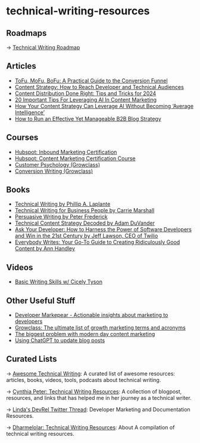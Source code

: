 # technical-writing-resources

## Roadmaps
→ [Technical Writing Roadmap](https://roadmap.sh/technical-writer)

## Articles 
- [ToFu, MoFu, BoFu: A Practical Guide to the Conversion Funnel](https://www.semrush.com/blog/tofu-mofu-bofu-a-practical-guide-to-the-conversion-funnel/)
- [Content Strategy: How to Reach Developer and Technical Audiences](https://contentlab.com/guide-to-content-strategy-for-developers-and-technical-audiences/)
- [Content Distribution Done Right: Tips and Tricks for 2024](https://blog.hootsuite.com/content-distribution/)
- [20 Important Tips For Leveraging AI In Content Marketing](https://www.forbes.com/sites/forbesagencycouncil/2023/12/08/20-important-tips-for-leveraging-ai-in-content-marketing/?sh=4988d1de2150)
- [How Your Content Strategy Can Leverage AI Without Becoming ‘Average Intelligence’](https://www.forbes.com/sites/johnhall/2024/03/10/how-your-content-strategy-can-leverage-ai-without-becoming-average-intelligence/?sh=3048c785609c)
- [How to Run an Effective Yet Manageable B2B Blog Strategy](https://www.growandconvert.com/content-marketing/b2b-blog-strategy/?utm_source=tldrmarketing)

## Courses 
- [Hubspot: Inbound Marketing Certification](https://academy.hubspot.com/courses/inbound-marketing)
- [Hubspot: Content Marketing Certification Course](https://academy.hubspot.com/courses/content-marketing)
- [Customer Psychology (Growclass)](https://www.growclass.co/courses/customer-psychology)
- [Conversion Writing (Growclass)](https://www.growclass.co/courses/conversion-copywriting)

## Books 
- [Technical Writing by Phillip A. Laplante](https://www.oreilly.com/library/view/technical-writing/9781466503090/)
- [Technical Writing for Business People by Carrie Marshall](https://www.oreilly.com/library/view/technical-writing-for/9781780174464/)
- [Persuasive Writing by Peter Frederick](https://learning.oreilly.com/library/view/persuasive-writing/9780273746133/html/chapter-001.html)
- [Technical Content Strategy Decoded by Adam DuVander](https://everydeveloper.com/books/technical-content-strategy-decoded/)
- [Ask Your Developer: How to Harness the Power of Software Developers and Win in the 21st Century by Jeff Lawson, CEO of Twilio](https://www.askyourdeveloper.com/?utm_source=longform.asmartbear.com&utm_campaign=longform.asmartbear.com&utm_medium=post)
- [Everybody Writes: Your Go-To Guide to Creating Ridiculously Good Content by Ann Handley](https://www.amazon.com/Everybody-Writes-Go-Creating-Ridiculously/dp/1118905555)

## Videos 
- [Basic Writing Skills w/ Cicely Tyson](https://youtu.be/UnX47Odz3z4?si=G-sgXPBMEM5Q30xF)

## Other Useful Stuff
- [Developer Markepear - Actionable insights about marketing to developers](https://www.developermarkepear.com/)
- [Growclass: The ultimate list of growth marketing terms and acronyms](https://www.growclass.co/post/the-ultimate-list-of-growth-marketing-key-terms-and-acronyms?utm_campaign=Gather+waitlist+%231+-+thanks+for+joining+the+waitlist+&utm_medium=email&utm_source=autopilot)
- [The biggest problem with modern day content marketing](https://www.linkedin.com/feed/update/urn:li:activity:7135677880818102272/)
- [Using ChatGPT to update blog posts](https://www.linkedin.com/posts/stevenlmacdonald_using-chatgpt-i-updated-21-blog-posts-on-activity-7167805610892247040-BIgA/)

## Curated Lists
→ [Awesome Technical Writing](https://github.com/BolajiAyodeji/awesome-technical-writing?tab=readme-ov-file#courses): A curated list of awesome resources: articles, books, videos, tools, podcasts about technical writing.

→ [Cynthia Peter: Technical Writing Resources](https://github.com/BolajiAyodeji/awesome-technical-writing?tab=readme-ov-file#courses): A collection of blogpost, resources, and links that has helped me in her journey as a technical writer. 

→ [Linda's DevRel Twitter Thread](https://twitter.com/_MsLinda/status/1510937598176473091): Developer Marketing and Documentation Resources.

→ [Dharmelolar: Technical Writing Resources](https://github.com/dharmelolar/technical-writing-resources): About
A compilation of technical writing resources.

